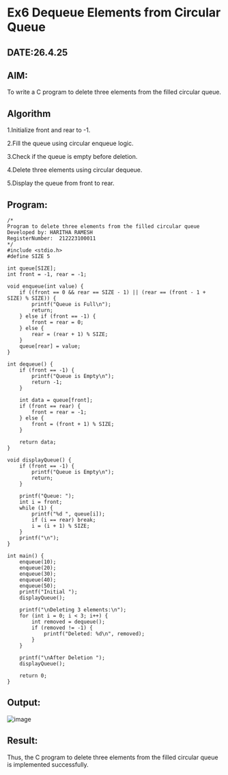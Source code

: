 # Ex6 Dequeue Elements from Circular Queue
## DATE:26.4.25
## AIM:
To write a C program to delete three elements from the filled circular queue.

## Algorithm
1.Initialize front and rear to -1.

2.Fill the queue using circular enqueue logic.

3.Check if the queue is empty before deletion.

4.Delete three elements using circular dequeue.

5.Display the queue from front to rear.   

## Program:
```
/*
Program to delete three elements from the filled circular queue
Developed by: HARITHA RAMESH
RegisterNumber:  212223100011
*/
#include <stdio.h>
#define SIZE 5

int queue[SIZE];
int front = -1, rear = -1;

void enqueue(int value) {
    if ((front == 0 && rear == SIZE - 1) || (rear == (front - 1 + SIZE) % SIZE)) {
        printf("Queue is Full\n");
        return;
    } else if (front == -1) {
        front = rear = 0;
    } else {
        rear = (rear + 1) % SIZE;
    }
    queue[rear] = value;
}

int dequeue() {
    if (front == -1) {
        printf("Queue is Empty\n");
        return -1;
    }

    int data = queue[front];
    if (front == rear) {
        front = rear = -1;  
    } else {
        front = (front + 1) % SIZE;
    }

    return data;
}

void displayQueue() {
    if (front == -1) {
        printf("Queue is Empty\n");
        return;
    }

    printf("Queue: ");
    int i = front;
    while (1) {
        printf("%d ", queue[i]);
        if (i == rear) break;
        i = (i + 1) % SIZE;
    }
    printf("\n");
}

int main() {
    enqueue(10);
    enqueue(20);
    enqueue(30);
    enqueue(40);
    enqueue(50);
    printf("Initial ");
    displayQueue();

    printf("\nDeleting 3 elements:\n");
    for (int i = 0; i < 3; i++) {
        int removed = dequeue();
        if (removed != -1) {
            printf("Deleted: %d\n", removed);
        }
    }

    printf("\nAfter Deletion ");
    displayQueue();

    return 0;
}
```

## Output:
![image](https://github.com/user-attachments/assets/87b69b67-24af-42af-8d6e-2c04eacf1804)



## Result:
Thus, the C program to delete three elements from the filled circular queue is implemented successfully.
